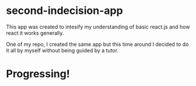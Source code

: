# second-indecision-app

This app was created to intesify my understanding of basic react.js and how react it works generally.

One of my repo, I created the same app but this time around I decided to do it all by myself without being guided by a tutor.

# Progressing!